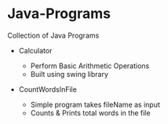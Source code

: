# Java-Programs
Collection of Java Programs

 - Calculator
	- Perform Basic Arithmetic Operations
	- Built using swing library
	
 - CountWordsInFile
	- Simple program takes fileName as input
	- Counts & Prints total words in the file